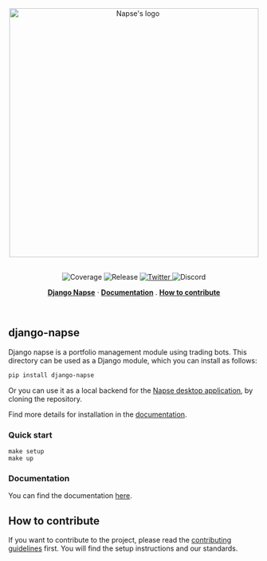 <div align="center">
<picture>
  <source media="(prefers-color-scheme: dark)" srcset="docs/theme/assets/napse_invest_logo_white.svg">
  <source media="(prefers-color-scheme: light)" srcset="docs/theme/assets/napse_invest_logo_black.svg">
  <img alt="Napse's logo" src="" width=500>
</picture>
</div>

<br>
<p align="center">
  <a>
    <img src="https://img.shields.io/endpoint?url=https://gist.githubusercontent.com/napse-investment/40fac957532fe3b731c99067467de842/raw/napse-developer-toolkit-coverage.json" alt="Coverage" />
  </a>
  <a>  
    <img src="https://img.shields.io/github/v/release/napse-invest/napse-developer-toolkit" alt="Release" />
  </a>
  <a href="https://twitter.com/NapseInvest">
    <img src="https://img.shields.io/twitter/follow/NapseInvest?style=flat&label=%40NapseInvest&logo=twitter&color=0bf&logoColor=fff" alt="Twitter" />
  </a>
  <a>  
    <img src="https://img.shields.io/discord/996867961157591081?style=flat&logo=discord&label=Napse%20Invest&link=https%3A%2F%2Fdiscord.gg%2FZkzc2V5KXB" alt="Discord" />
  </a>
</p>

<p align="center">
  <a href="#django-napse"><strong>Django Napse</strong></a> ·
  <a href="#documentation"><strong>Documentation</strong></a> .
  <a href="#how-to-contribute"><strong>How to contribute</strong></a>
</p>
<br/>

## django-napse

Django napse is a portfolio management module using trading bots.
This directory can be used as a Django module, which you can install as follows:

```bash
pip install django-napse
```

Or you can use it as a local backend for the [Napse desktop application](https://github.com/napse-invest/Napse), by cloning the repository.

Find more details for installation in the [documentation](https://napse-invest.github.io/django-napse/#installation).

### Quick start

```shell
make setup
make up
```

### Documentation

You can find the documentation [here](https://napse-invest.github.io/django-napse/).


## How to contribute

If you want to contribute to the project, please read the [contributing guidelines](https://napse-invest.github.io/django-napse/contributing/) first. You will find the setup instructions and our standards.

